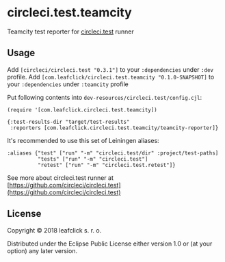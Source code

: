 # circleci.test.teamcity

Teamcity test reporter for [circleci.test](https://github.com/circleci/circleci.test) runner

## Usage

Add `[circleci/circleci.test "0.3.1"]` to your `:dependencies` under `:dev` profile.
Add `[com.leafclick/circleci.test.teamcity "0.1.0-SNAPSHOT]` to your `:dependencies` under `:teamcity` profile

Put following contents into `dev-resources/circleci.test/config.cjl`:

    (require '[com.leafclick.circleci.test.teamcity])
    
    {:test-results-dir "target/test-results"
     :reporters [com.leafclick.circleci.test.teamcity/teamcity-reporter]}

It's recommended to use this set of Leiningen aliases:

    :aliases {"test" ["run" "-m" "circleci.test/dir" :project/test-paths]
              "tests" ["run" "-m" "circleci.test"]
              "retest" ["run" "-m" "circleci.test.retest"]}

See more about circleci.test runner at [https://github.com/circleci/circleci.test](https://github.com/circleci/circleci.test)

## License

Copyright © 2018 leafclick s. r. o.

Distributed under the Eclipse Public License either version 1.0 or (at
your option) any later version.
